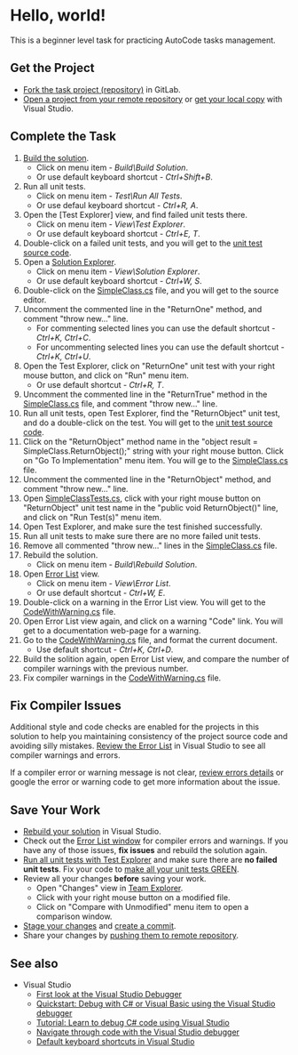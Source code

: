 # Hello, world!

This is a beginner level task for practicing AutoCode tasks management.


## Get the Project

* [Fork the task project (repository)](https://docs.gitlab.com/ee/user/project/repository/forking_workflow.html#creating-a-fork) in GitLab.
* [Open a project from your remote repository](https://docs.microsoft.com/en-us/visualstudio/get-started/tutorial-open-project-from-repo) or [get your local copy](https://docs.microsoft.com/en-us/azure/devops/repos/git/clone#clone-from-another-git-provider) with Visual Studio.


## Complete the Task

1. [Build the solution](https://docs.microsoft.com/en-us/visualstudio/ide/building-and-cleaning-projects-and-solutions-in-visual-studio).
    * Click on menu item - _Build\Build Solution_.
    * Or use default keyboard shortcut - _Ctrl+Shift+B_.
1. Run all unit tests.
    * Click on menu item - _Test\Run All Tests_.
    * Or use defaul keyboard shortcut - _Ctrl+R, A_.
1. Open the [Test Explorer] view, and find failed unit tests there.
    * Click on menu item - _View\Test Explorer_.
    * Or use default keyboard shortcut - _Ctrl+E, T_.
1. Double-click on a failed unit tests, and you will get to the [unit test source code](HelloWorld.Tests/SimpleClassTests.cs).
1. Open a [Solution Explorer](https://docs.microsoft.com/en-us/visualstudio/ide/solutions-and-projects-in-visual-studio#solution-explorer).
    * Click on menu item - _View\Solution Explorer_.
    * Or use default keyboard shortcut - _Ctrl+W, S_.
1. Double-click on the [SimpleClass.cs](HelloWorld/SimpleClass.cs) file, and you will get to the source editor.
1. Uncomment the commented line in the "ReturnOne" method, and comment "throw new..." line.
    * For commenting selected lines you can use the default shortcut - _Ctrl+K, Ctrl+C_.
    * For uncommenting selected lines you can use the default shortcut - _Ctrl+K, Ctrl+U_.
1. Open the Test Explorer, click on "ReturnOne" unit test with your right mouse button, and click on "Run" menu item.
    * Or use default shortcut - _Ctrl+R, T_.
1. Uncomment the commented line in the "ReturnTrue" method in the [SimpleClass.cs](HelloWorld/SimpleClass.cs) file, and comment "throw new..." line.
1. Run all unit tests, open Test Explorer, find the "ReturnObject" unit test, and do a double-click on the test. You will get to the [unit test source code](HelloWorld.Tests/SimpleClassTests.cs).
1. Click on the "ReturnObject" method name in the "object result = SimpleClass.ReturnObject();" string with your right mouse button. Click on "Go To Implementation" menu item. You will ge to the [SimpleClass.cs](HelloWorld/SimpleClass.cs) file.
1. Uncomment the commented line in the "ReturnObject" method, and comment "throw new..." line.
1. Open [SimpleClassTests.cs](HelloWorld.Tests/SimpleClassTests.cs), click with your right mouse button on "ReturnObject" unit test name in the "public void ReturnObject()" line, and click on "Run Test(s)" menu item.
1. Open Test Explorer, and make sure the test finished successfully.
1. Run all unit tests to make sure there are no more failed unit tests.
1. Remove all commented "throw new..." lines in the [SimpleClass.cs](HelloWorld/SimpleClass.cs) file.
1. Rebuild the solution.
    * Click on menu item - _Build\Rebuild Solution_.
1. Open [Error List](https://docs.microsoft.com/en-us/visualstudio/ide/find-and-fix-code-errors#review-the-error-list) view.
    * Click on menu item - _View\Error List_.
    * Or use default shortcut - _Ctrl+W, E_.
1. Double-click on a warning in the Error List view. You will get to the [CodeWithWarning.cs](HelloWorld/CodeWithWarning.cs) file.
1. Open Error List view again, and click on a warning "Code" link. You will get to a documentation web-page for a warning.
1. Go to the [CodeWithWarning.cs](HelloWorld/CodeWithWarning.cs) file, and format the current document.
    * Use default shortcut - _Ctrl+K, Ctrl+D_.
1. Build the solition again, open Error List view, and compare the number of compiler warnings with the previous number.
1. Fix compiler warnings in the [CodeWithWarning.cs](HelloWorld/CodeWithWarning.cs) file.


## Fix Compiler Issues

Additional style and code checks are enabled for the projects in this solution to help you maintaining consistency of the project source code and avoiding silly mistakes. [Review the Error List](https://docs.microsoft.com/en-us/visualstudio/ide/find-and-fix-code-errors#review-the-error-list) in Visual Studio to see all compiler warnings and errors.

If a compiler error or warning message is not clear, [review errors details](https://docs.microsoft.com/en-us/visualstudio/ide/find-and-fix-code-errors#review-errors-in-detail) or google the error or warning code to get more information about the issue.


## Save Your Work

* [Rebuild your solution](https://docs.microsoft.com/en-us/visualstudio/ide/building-and-cleaning-projects-and-solutions-in-visual-studio) in Visual Studio.
* Check out the [Error List window](https://docs.microsoft.com/en-us/visualstudio/ide/reference/error-list-window) for compiler errors and warnings. If you have any of those issues, **fix issues** and rebuild the solution again.
* [Run all unit tests with Test Explorer](https://docs.microsoft.com/en-us/visualstudio/test/run-unit-tests-with-test-explorer) and make sure there are **no failed unit tests**. Fix your code to [make all your unit tests GREEN](https://stackoverflow.com/questions/276813/what-is-red-green-testing).
* Review all your changes **before** saving your work.
    * Open "Changes" view in [Team Explorer](https://docs.microsoft.com/en-us/visualstudio/ide/reference/team-explorer-reference).
    * Click with your right mouse button on a modified file.
    * Click on "Compare with Unmodified" menu item to open a comparison window.
* [Stage your changes](https://docs.microsoft.com/en-us/azure/devops/repos/git/commits#stage-your-changes) and [create a commit](https://docs.microsoft.com/en-us/azure/devops/repos/git/commits#create-a-commit).
* Share your changes by [pushing them to remote repository](https://docs.microsoft.com/en-us/azure/devops/repos/git/pushing).


## See also

* Visual Studio
  * [First look at the Visual Studio Debugger](https://docs.microsoft.com/en-us/visualstudio/debugger/debugger-feature-tour)
  * [Quickstart: Debug with C# or Visual Basic using the Visual Studio debugger](https://docs.microsoft.com/en-us/visualstudio/debugger/quickstart-debug-with-managed)
  * [Tutorial: Learn to debug C# code using Visual Studio](https://docs.microsoft.com/en-us/visualstudio/get-started/csharp/tutorial-debugger)
  * [Navigate through code with the Visual Studio debugger](https://docs.microsoft.com/en-us/visualstudio/debugger/navigating-through-code-with-the-debugger)
  * [Default keyboard shortcuts in Visual Studio](https://docs.microsoft.com/en-us/visualstudio/ide/default-keyboard-shortcuts-in-visual-studio)
